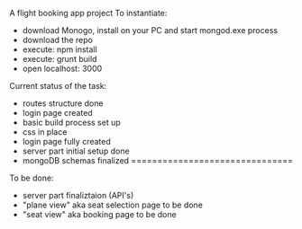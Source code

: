 A flight booking app project
To instantiate:
- download Monogo, install on your PC and start mongod.exe process
- download the repo
- execute: npm install
- execute: grunt build
- open localhost: 3000

Current status of the task:
 - routes structure done
 - login page created
 - basic build process set up
 - css in place
 - login page fully created
 - server part initial setup done
 - mongoDB schemas finalized
 ===============================

 To be done:
 - server part finaliztaion (API's)
 - "plane view" aka seat selection page to be done
 - "seat view" aka booking page to be done